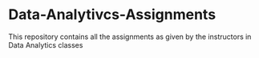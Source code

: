 # Data-Analytivcs-Assignments
This repository contains all the assignments as given by the instructors in Data Analytics classes
